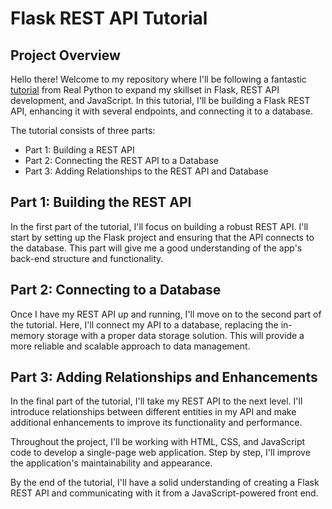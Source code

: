 # Flask REST API Tutorial

## Project Overview

Hello there! Welcome to my repository where I'll be following a fantastic [tutorial](https://realpython.com/flask-javascript-frontend-for-rest-api/#project-overview) from Real Python to expand my skillset in Flask, REST API development, and JavaScript. In this tutorial, I'll be building a Flask REST API, enhancing it with several endpoints, and connecting it to a database.

The tutorial consists of three parts:

- Part 1: Building a REST API
- Part 2: Connecting the REST API to a Database
- Part 3: Adding Relationships to the REST API and Database

## Part 1: Building the REST API

In the first part of the tutorial, I'll focus on building a robust REST API. I'll start by setting up the Flask project and ensuring that the API connects to the database. This part will give me a good understanding of the app's back-end structure and functionality.

## Part 2: Connecting to a Database

Once I have my REST API up and running, I'll move on to the second part of the tutorial. Here, I'll connect my API to a database, replacing the in-memory storage with a proper data storage solution. This will provide a more reliable and scalable approach to data management.

## Part 3: Adding Relationships and Enhancements

In the final part of the tutorial, I'll take my REST API to the next level. I'll introduce relationships between different entities in my API and make additional enhancements to improve its functionality and performance.

Throughout the project, I'll be working with HTML, CSS, and JavaScript code to develop a single-page web application. Step by step, I'll improve the application's maintainability and appearance.

By the end of the tutorial, I'll have a solid understanding of creating a Flask REST API and communicating with it from a JavaScript-powered front end.
